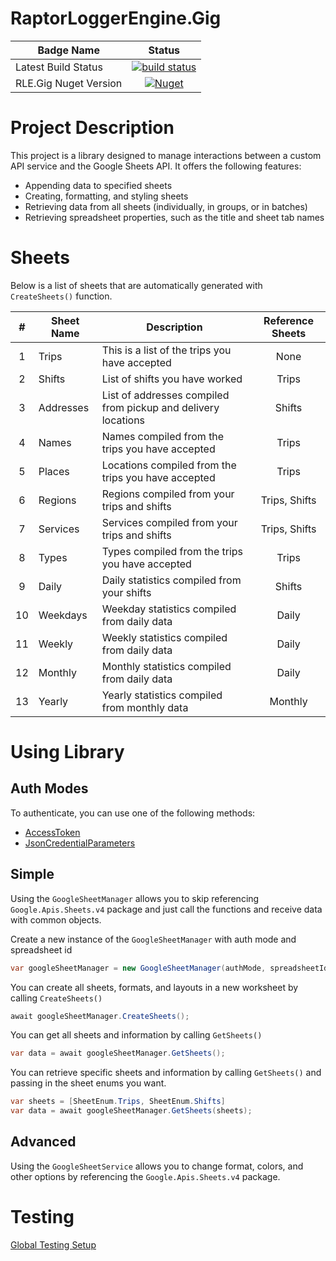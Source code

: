 # RaptorLoggerEngine.Gig

| Badge Name | Status |
| ---------- | :------------: |
| Latest Build Status | [![build status](https://github.com/khanjal/RaptorLoggerEngine/actions/workflows/dotnet.yml/badge.svg)](https://github.com/khanjal/RaptorLoggerEngine/actions) |
| RLE.Gig Nuget Version | [![Nuget](https://img.shields.io/nuget/v/RaptorLoggerEngine.Gig)](https://www.nuget.org/packages/RaptorLoggerEngine.Gig/) |


# Project Description

This project is a library designed to manage interactions between a custom API service and the Google Sheets API. It offers the following features:

* Appending data to specified sheets
* Creating, formatting, and styling sheets
* Retrieving data from all sheets (individually, in groups, or in batches)
* Retrieving spreadsheet properties, such as the title and sheet tab names

# Sheets

Below is a list of sheets that are automatically generated with ````CreateSheets()```` function.

| # | Sheet Name | Description | Reference Sheets |
| :------------: | ---------- | ------------ | :------------: |
| 1 | Trips | This is a list of the trips you have accepted | None |
| 2 | Shifts | List of shifts you have worked | Trips |
| 3 | Addresses | List of addresses compiled from pickup and delivery locations | Shifts |
| 4 | Names | Names compiled from the trips you have accepted | Trips |
| 5 | Places | Locations compiled from the trips you have accepted | Trips |
| 6 | Regions | Regions compiled from your trips and shifts | Trips, Shifts |
| 7 | Services | Services compiled from your trips and shifts | Trips, Shifts |
| 8 | Types | Types compiled from the trips you have accepted | Trips |
| 9 | Daily | Daily statistics compiled from your shifts | Shifts |
| 10 | Weekdays | Weekday statistics compiled from daily data | Daily |
| 11 | Weekly | Weekly statistics compiled from daily data | Daily |
| 12 | Monthly | Monthly statistics compiled from daily data | Daily |
| 13 | Yearly | Yearly statistics compiled from monthly data | Monthly |

# Using Library

## Auth Modes

To authenticate, you can use one of the following methods:
* [AccessToken](https://cloud.google.com/dotnet/docs/reference/Google.Apis/latest/Google.Apis.Auth.OAuth2.BearerToken)
* [JsonCredentialParameters](https://cloud.google.com/dotnet/docs/reference/Google.Apis/latest/Google.Apis.Auth.OAuth2.JsonCredentialParameters)

## Simple

Using the ````GoogleSheetManager```` allows you to skip referencing ````Google.Apis.Sheets.v4```` package and just call the functions and receive data with common objects.

Create a new instance of the ````GoogleSheetManager```` with auth mode and spreadsheet id

```csharp
var googleSheetManager = new GoogleSheetManager(authMode, spreadsheetId);
```

You can create all sheets, formats, and layouts in a new worksheet by calling ````CreateSheets()````

```csharp
await googleSheetManager.CreateSheets();
```

You can get all sheets and information by calling ````GetSheets()````

```csharp
var data = await googleSheetManager.GetSheets();
```

You can retrieve specific sheets and information by calling ````GetSheets()```` and passing in the sheet enums you want.

```csharp
var sheets = [SheetEnum.Trips, SheetEnum.Shifts]
var data = await googleSheetManager.GetSheets(sheets);
```

## Advanced

Using the ````GoogleSheetService```` allows you to change format, colors, and other options by referencing the ````Google.Apis.Sheets.v4```` package.

# Testing

[Global Testing Setup](README.md#testing)
